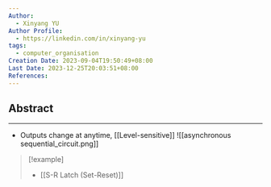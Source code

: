 ```yaml
---
Author:
  - Xinyang YU
Author Profile:
  - https://linkedin.com/in/xinyang-yu
tags:
  - computer_organisation
Creation Date: 2023-09-04T19:50:49+08:00
Last Date: 2023-12-25T20:03:51+08:00
References: 
---
```

## Abstract
--- 
- Outputs change at anytime, [[Level-sensitive]]
![[asynchronous sequential_circuit.png]]


>[!example]
>- [[S-R Latch (Set-Reset)]]


